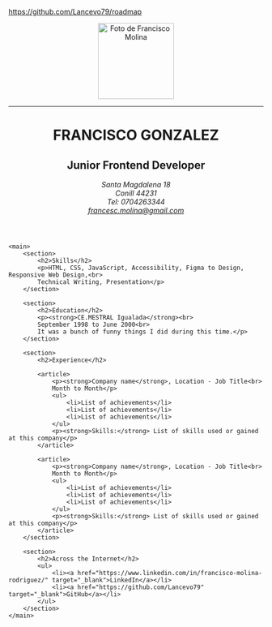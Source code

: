 https://github.com/Lancevo79/roadmap

<!DOCTYPE html>
<html lang="en">
<head>
    <meta charset="UTF-8">
    <meta name="description" content="Knowledge and Experience">
    <meta name="author" content="Francisco Molina">
    <meta name="viewport" content="width=device-width, initial-scale=1.0">
    <title>Curriculum Vitae</title>
    <link rel="icon" type="image/png" href="img/favicon.png">
</head>

<body>
    <header>
        <img src="img/foto_CV.png" alt="Foto de Francisco Molina" width="150">
        <hr size="3" color="black">
        <h1>FRANCISCO GONZALEZ</h1>
        <h2>Junior Frontend Developer</h2>
        <address>
            Santa Magdalena 18<br>
            Conill 44231<br>
            Tel: 0704263344<br>
            <a href="mailto:francesc.molina@gmail.com">francesc.molina@gmail.com</a>
        </address>
    </header>

    <main>
        <section>
            <h2>Skills</h2>
            <p>HTML, CSS, JavaScript, Accessibility, Figma to Design, Responsive Web Design,<br>
            Technical Writing, Presentation</p>
        </section>

        <section>
            <h2>Education</h2>
            <p><strong>CE.MESTRAL Igualada</strong><br>
            September 1998 to June 2000<br>
            It was a bunch of funny things I did during this time.</p>
        </section>

        <section>
            <h2>Experience</h2>

            <article>
                <p><strong>Company name</strong>, Location - Job Title<br>
                Month to Month</p>
                <ul>
                    <li>List of achievements</li>
                    <li>List of achievements</li>
                    <li>List of achievements</li>
                </ul>
                <p><strong>Skills:</strong> List of skills used or gained at this company</p>
            </article>

            <article>
                <p><strong>Company name</strong>, Location - Job Title<br>
                Month to Month</p>
                <ul>
                    <li>List of achievements</li>
                    <li>List of achievements</li>
                    <li>List of achievements</li>
                </ul>
                <p><strong>Skills:</strong> List of skills used or gained at this company</p>
            </article>
        </section>

        <section>
            <h2>Across the Internet</h2>
            <ul>
                <li><a href="https://www.linkedin.com/in/francisco-molina-rodriguez/" target="_blank">LinkedIn</a></li>
                <li><a href="https://github.com/Lancevo79" target="_blank">GitHub</a></li>
            </ul>
        </section>
    </main>
</body>
</html>
